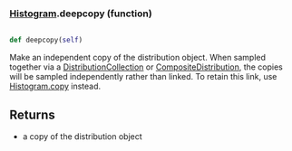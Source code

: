 ### [Histogram](Histogram.md).deepcopy (function)


```py

def deepcopy(self)

```



Make an independent copy of the distribution object.  When sampled together
via a [DistributionCollection](DistributionCollection.md) or [CompositeDistribution](CompositeDistribution.md), the copies
will be sampled independently rather than linked.  To retain this link,
use [Histogram.copy](Histogram.copy.md) instead.

Returns
----------
* a copy of the distribution object

